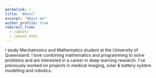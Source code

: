 ```yaml
---
permalink: /
title: "About"
excerpt: "About me"
author_profile: true
redirect_from: 
  - /about/
  - /about.html
---
```


I study Mechatronics and Mathematics student at the University of Queensland. I love combining mathematics and programming to solve problems and am interested in a career in deep learning research. I've previously worked on projects in medical imaging, solar & battery system modelling and robotics.

<!-- Currently working on
======


Other interests
====== -->

